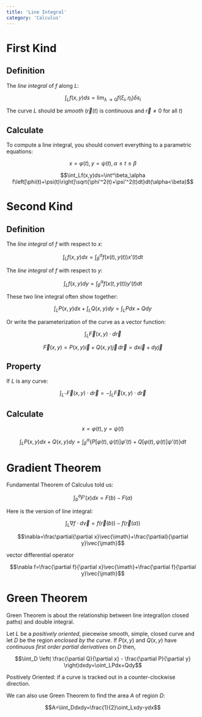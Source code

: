 ```yaml
---
title: 'Line Integral'
category: 'Calculus'
---
```


# First Kind

## Definition

The *line integral* of $f$ along $L$:

$$\int_Lf(x,y)ds=\lim_{\lambda\rightarrow0}f(\xi_i,\eta_i)\delta s_i$$

The curve $L$ should be *smooth* ($\vec{r}(t)$ is continuous and $\vec{r}\neq0$ for all $t$)

## Calculate

To compute a line integral, you should convert everything to a parametric equations:

$$x=\varphi(t),\,y=\psi(t),\,\alpha\leq t\leq\beta$$

$$\int_Lf(x,y)ds=\int^\beta_\alpha f\left[\phi(t)+\psi(t)\right]\sqrt{\phi'^2(t)+\psi'^2(t)dt}dt(\alpha<\beta)$$

# Second Kind

## Definition

The *line integral* of $f$ with respect to $x$:

$$\int_Lf(x,y)dx=\int^\alpha_\beta f\left(x(t),y(t)\right)x'(t)dt$$

The *line integral* of $f$ with respect to $y$:

$$\int_Lf(x,y)dy=\int^\alpha_\beta f\left(x(t,y(t)\right)y'(t)dt$$

These two line integral often show together:

$$\int_LP(x,y)dx+\int_LQ(x,y)dy=\int_LPdx+Qdy$$

Or write the parameterization of the curve as a vector function:

$$\int_L\vec{F}(x,y)\cdot d\vec{r}$$

$$\vec{F}(x,y)=P(x,y)\vec{i}+Q(x,y)\vec{j}\,d\vec{r}=dx\vec{i}+dy\vec{j}$$

## Property

If $L$ is any curve:

$$\int_{L^-}\vec{F}(x,y)\cdot d\vec{r}=-\int_L\vec{F}(x,y)\cdot d\vec{r}$$

## Calculate

$$x=\varphi(t),\,y=\psi(t)$$

$$\int_LP(x,y)dx+Q(x,y)dy=\int_\beta^\alpha\left\{P\left[\varphi(t),\psi(t)\right]\varphi'(t)+Q\left[\varphi(t),\psi(t)\right]\psi'(t)\right\}dt$$

# Gradient Theorem

Fundamental Theorem of Calculus told us:

$$\int_b^aF'(x)dx=F(b)-F(a)$$

Here is the version of line integral:

$$\int_L\nabla f\cdot d\vec{v}=f\left(\vec{r}(b)\right)-f\left(\vec{r}(a)\right)$$

$$\nabla=\frac\partial{\partial x}\vec{\imath}+\frac{\partial}{\partial y}\vec{\jmath}$$

vector differential operator

$$\nabla f=\frac{\partial f}{\partial x}\vec{\imath}+\frac{\partial f}{\partial y}\vec{\jmath}$$

# Green Theorem

Green Theorem is about the relationship between line integral(on closed paths) and double integral.

Let $L$ be a *positively oriented*, piecewise smooth, simple, closed curve and let $D$ be the region *enclosed by the curve*.
If $P(x,y)$ and $Q(x,y)$ have *continuous first order partial derivatives* on $D$ then,

$$\iint_D \left( \frac{\partial Q}{\partial x} - \frac{\partial P}{\partial y} \right)dxdy=\oint_LPdx+Qdy$$

Positively Oriented: if a curve is tracked out in a counter-clockwise direction.

We can also use Green Theorem to find the area $A$ of region $D$:

$$A=\iint_Ddxdy=\frac{1}{2}\oint_Lxdy-ydx$$
